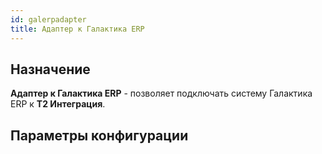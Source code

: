 ```yaml
---
id: galerpadapter
title: Адаптер к Галактика ERP
---
```


## Назначение

**Адаптер к Галактика ERP** - позволяет подключать систему Галактика ERP к **Т2 Интеграция**.

## Параметры конфигурации

